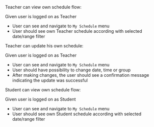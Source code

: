 Teacher can view own schedule flow:  

Given user is logged on as Teacher  

- User can see and navigate to `My Schedule` menu  
- User should see own Teacher schedule according with selected date/range filter  


Teacher can update his own schedule:  

Given user is logged on as Teacher  

- User can see and navigate to `My Schedule` menu  
- User should have possibility to change date, time or group 
- After making changes, the user should see a confirmation message indicating the update was successful  


Student can view own schedule flow:  

Given user is logged on as Student  

- User can see and navigate to `My Schedule` menu  
- User should see own Student schedule according with selected date/range filter
